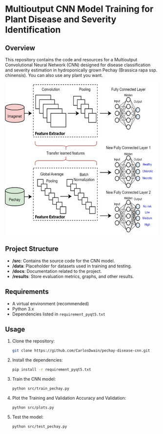 # Multioutput CNN Model Training for Plant Disease and Severity Identification

## Overview
This repository contains the code and resources for a Multioutput Convolutional Neural Network (CNN) designed for disease classification and severity estimation in hydroponically grown Pechay (Brassica rapa ssp. chinensis). You can also use any plant you want. 

<p align="center">
   <img src = "resources/model training.jpg" alt="Logo" height=500>
</p>

## Project Structure
- **/src**: Contains the source code for the CNN model.
- **/data**: Placeholder for datasets used in training and testing.
- **/docs**: Documentation related to the project.
- **/results**: Store evaluation metrics, graphs, and other results.

## Requirements
- A virtual environment (recommended)
- Python 3.x
- Dependencies listed in `requirement_pyqt5.txt`

## Usage
1. Clone the repository:
   ```bash
   git clone https://github.com/CarlosDwain/pechay-disease-cnn.git
   
2. Install the dependencies:
   ```bash
   pip install -r requirement_pyqt5.txt

3. Train the CNN model:
   ```bash
   python src/train_pechay.py

4. Plot the Training and Validation Accuracy and Validation:
   ```bash
   python src/plots.py
   
5. Test the model:
   ```bash
   python src/test_pechay.py
